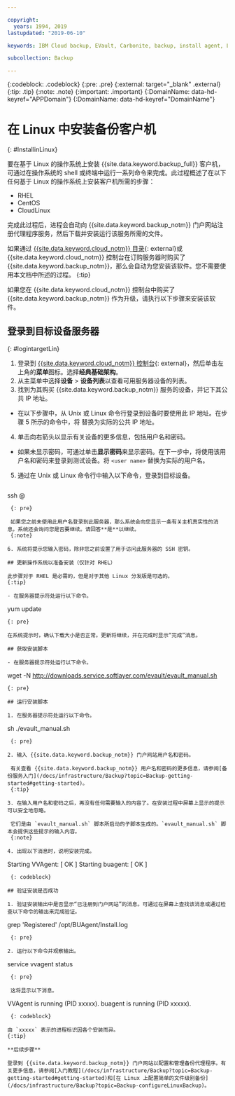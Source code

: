 ```yaml
---

copyright:
  years: 1994, 2019
lastupdated: "2019-06-10"

keywords: IBM Cloud backup, EVault, Carbonite, backup, install agent, Linux

subcollection: Backup

---
```

{:codeblock: .codeblock}
{:pre: .pre}
{:external: target="_blank" .external}
{:tip: .tip}
{:note: .note}
{:important: .important}
{:DomainName: data-hd-keyref="APPDomain"}
{:DomainName: data-hd-keyref="DomainName"}

# 在 Linux 中安装备份客户机
{: #InstallinLinux}

要在基于 Linux 的操作系统上安装 {{site.data.keyword.backup_full}} 客户机，可通过在操作系统的 shell 或终端中运行一系列命令来完成。此过程概述了在以下任何基于 Linux 的操作系统上安装客户机所需的步骤：

- RHEL
- CentOS
- CloudLinux

完成此过程后，进程会自动向 {{site.data.keyword.backup_notm}} 门户网站注册代理程序服务，然后下载并安装运行该服务所需的文件。

如果通过 [{{site.data.keyword.cloud_notm}} 目录](https://{DomainName}/catalog){: external}或 {{site.data.keyword.cloud_notm}} 控制台在订购服务器时购买了 {{site.data.keyword.backup_notm}}，那么会自动为您安装该软件。您不需要使用本文档中所述的过程。
{:tip}

如果您在 {{site.data.keyword.cloud_notm}} 控制台中购买了 {{site.data.keyword.backup_notm}} 作为升级，请执行以下步骤来安装该软件。

## 登录到目标设备服务器
{: #logintargetLin}

1. 登录到 [{{site.data.keyword.cloud_notm}} 控制台](https://{DomainName}){: external}，然后单击左上角的**菜单**图标。选择**经典基础架构**。
2. 从主菜单中选择**设备** > **设备列表**以查看可用服务器设备的列表。
3. 找到为其购买 {{site.data.keyword.backup_notm}} 服务的设备，并记下其公共 IP 地址。
  - 在以下步骤中，从 Unix 或 Linux 命令行登录到设备时要使用此 IP 地址。在步骤 5 所示的命令中，将 <publicIpAddress> 替换为实际的公共 IP 地址。
4. 单击向右箭头以显示有关设备的更多信息，包括用户名和密码。
  - 如果未显示密码，可通过单击**显示密码**来显示密码。在下一步中，将使用该用户名和密码来登录到测试设备。将 `<user name>` 替换为实际的用户名。
5. 通过在 Unix 或 Linux 命令行中输入以下命令，登录到目标设备。
   ```
  ssh <user name>@<publicIpAddress>
  ```
   {: pre}

   如果您之前未使用此用户名登录到此服务器，那么系统会向您显示一条有关主机真实性的消息。系统还会询问您是否要继续。请回答**是**以继续。
   {:note}

6. 系统将提示您输入密码，除非您之前设置了用于访问此服务器的 SSH 密钥。

## 更新操作系统以准备安装（仅针对 RHEL）

此步骤对于 RHEL 是必需的，但是对于其他 Linux 分发版是可选的。
{:tip}

- 在服务器提示符处运行以下命令。
  ```
  yum update
  ```
  {: pre}

  在系统提示时，确认下载大小是否正常。更新将继续，并在完成时显示“完成”消息。

## 获取安装脚本

- 在服务器提示符处运行以下命令。
  ```
  wget -N http://downloads.service.softlayer.com/evault/evault_manual.sh
  ```
  {: pre}

## 运行安装脚本

1. 在服务器提示符处运行以下命令。
   ```
  sh ./evault_manual.sh
  ```
   {: pre}

2. 输入 {{site.data.keyword.backup_notm}} 门户网站用户名和密码。

   有关查看 {{site.data.keyword.backup_notm}} 用户名和密码的更多信息，请参阅[备份服务入门](/docs/infrastructure/Backup?topic=Backup-getting-started#getting-started)。
   {:tip}

3. 在输入用户名和密码之后，再没有任何需要输入的内容了。在安装过程中屏幕上显示的提示可以安全地忽略。

   它们是由 `evault_manual.sh` 脚本所启动的子脚本生成的。`evault_manual.sh` 脚本会提供这些提示的输入内容。
   {:note}

4. 出现以下消息时，说明安装完成。

   ```
  Starting VVAgent: [  OK  ]
  Starting buagent: [  OK  ]
  ```
   {: codeblock}

## 验证安装是否成功

1. 验证安装输出中是否显示“已注册到门户网站”的消息。可通过在屏幕上查找该消息或通过检查以下命令的输出来完成验证。
   ```
  grep 'Registered'  /opt/BUAgent/Install.log
  ```
   {: pre}

2. 运行以下命令并观察输出。
   ```
  service vvagent status
  ```
   {: pre}

   这将显示以下消息。
   ```
  VVAgent is running (PID xxxxx).
  buagent is running (PID xxxxx).
  ```
   {: codeblock}

  由 `xxxxx` 表示的进程标识因各个安装而异。
  {:tip}

**后续步骤**

登录到 {{site.data.keyword.backup_notm}} 门户网站以配置和管理备份代理程序。有关更多信息，请参阅[入门教程](/docs/infrastructure/Backup?topic=Backup-getting-started#getting-started)和[在 Linux 上配置简单的文件级别备份](/docs/infrastructure/Backup?topic=Backup-configureLinuxBackup)。
